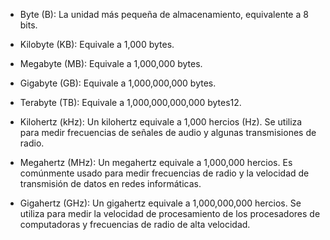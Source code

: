 - Byte (B): La unidad más pequeña de almacenamiento, equivalente a 8 bits.
- Kilobyte (KB): Equivale a 1,000 bytes.
- Megabyte (MB): Equivale a 1,000,000 bytes.
- Gigabyte (GB): Equivale a 1,000,000,000 bytes.
- Terabyte (TB): Equivale a 1,000,000,000,000 bytes12.


- Kilohertz (kHz): Un kilohertz equivale a 1,000 hercios (Hz). Se utiliza para medir frecuencias de señales de audio y algunas transmisiones de radio.
- Megahertz (MHz): Un megahertz equivale a 1,000,000 hercios. Es comúnmente usado para medir frecuencias de radio y la velocidad de transmisión de datos en redes informáticas.
- Gigahertz (GHz): Un gigahertz equivale a 1,000,000,000 hercios. Se utiliza para medir la velocidad de procesamiento de los procesadores de computadoras y frecuencias de radio de alta velocidad.